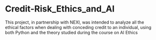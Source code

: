 # Credit-Risk_Ethics_and_AI

This project, in partnership with NEXI, was intended to analyze all the ethical factors when dealing with conceding credit to an individual, using both Python and the theory studied during the course on AI Ethics
